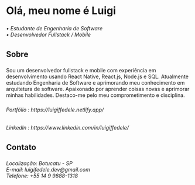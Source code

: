 <h1 align="left">Olá, meu nome é Luigi</h1>

###

<h6 align="left">• Estudante de Engenharia de Software <br>• Desenvolvedor Fullstack / Mobile</h6>

###

<h2 align="left">Sobre</h2>

###

<p align="left">Sou um desenvolvedor fullstack e mobile com experiência em desenvolvimento usando React Native, React.js, Node.js e SQL. Atualmente estudando Engenharia de Software e aprimorando meu conhecimento em arquitetura de software. Apaixonado por aprender coisas novas e aprimorar minhas habilidades. Destaco-me pelo meu comprometimento e disciplina.</p>

###

<h6 align="left">Portfólio : https://luigiffedele.netlify.app/</h6>
<h6 align="left">Linkedln : https://www.linkedin.com/in/luigiffedele/</h6>

###

<h2 align="left">Contato</h2>

###

<h6 align="left">Localização: Botucatu - SP<br>E-mail: luigifedele.dev@gmail.com<br>Telefone: +55 14 9 9888-1318</h6>

###
